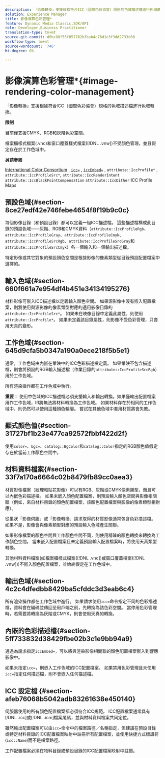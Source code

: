 ```yaml
---
description: 「影像轉換」支援根據符合ICC（國際色彩協會）規格的色域描述檔進行色域轉換。
solution: Experience Manager
title: 影像演算色彩管理*
feature: Dynamic Media Classic,SDK/API
role: Developer,Business Practitioner
translation-type: tm+mt
source-git-commit: d0bc88f55f857762b3bab4c76d1e3f3dd2733d60
workflow-type: tm+mt
source-wordcount: '746'
ht-degree: 0%

---
```



# 影像演算色彩管理*{#image-rendering-color-management}

「影像轉換」支援根據符合ICC（國際色彩協會）規格的色域描述檔進行色域轉換。

**限制**

目前僅支援CMYK、RGB和灰階色彩空間。

檔案櫃樣式檔案(.vnc)和窗口覆蓋樣式檔案([!DNL .vnw])不受顏色管理，並且假定存在於工作色域中。

**另請參閱**

[International Color Consortium](http://www.color.org/index.xalter) ,  [ `icc=`](../../../../../ir-api/http-protocol/image-rendering-api-ref/c-ir-http-protocol-ref/c-ir-http-protocol-command-reference/r-ir-icc.md#reference-86a2fff3cef24982ad2063d977a16e06) ,  [ `iccEmbed=`](../../../../../ir-api/http-protocol/image-rendering-api-ref/c-ir-http-protocol-ref/c-ir-http-protocol-command-reference/r-ir-iccembed.md#reference-47a433138c7c4b29b9b29871b2491a7f) ,  `attribute::IccProfile*` ,  `attribute::IccProfileSrc*`,  `attribute::IccRenderIntent`  `attribute::IccBlackPointCompensation`  `attribute::IccDither` ICC Profile Maps

## 預設色域{#section-8ce27edf42e746febe4654f8f19b9c0c}

每個影像目錄（和預設目錄）都可以定義一組ICC描述檔。 這些描述檔構成此目錄的預設色域——灰階、RGB和CMYK資料（`attribute::IccProfileRgb`、`attribute::IccProfileGray`、`attribute::IccProfileCmyk`、`attribute::IccProfileSrcRgb`、`attribute::IccProfileSrcGray`和`attribute::IccProfileSrcCmyk`）各一個輸入和一個輸出描述檔。

特定影像或其它對象的預設顏色空間是根據影像的像素類型從目錄預設配置檔案中選擇的。

## 輸入色域{#section-660f661a7e954df4b451e34134195276}

材料影像可嵌入ICC描述檔以定義輸入顏色空間。 如果源影像中沒有嵌入配置檔案，則將使用與源影像的像素類型對應的適用影像目錄的`attribute::IccProfileSrc*`。 如果未在映像目錄中定義此屬性，則使用`attribute::IccProfile*`。 如果未定義該目錄屬性，則影像不受色彩管理，只套用天真的變形。

## 工作色域{#section-645d9cfa5b0347a190a0ece218f5b5e1}

通常，工作色域由內嵌在暈映中的ICC色彩描述檔定義。 如果暈映不包含描述檔，則會將預設的RGB輸入描述檔（作業目錄的`attribute::IccProfileSrcRgb`）用於工作色域。

所有渲染操作都在工作色域中執行。

**重要：** 使用中色域的ICC描述檔必須支援輸入和輸出轉換。如果僅輸出配置檔案用作工作色域，IR將無法將材料轉換為工作色域。 如果材料存在於相同的工作色域中，則仍然可以使用這種顏色輪廓。 嘗試在其他色域中套用材質將會失敗。

## 顯式顏色值{#section-31727bf1b23e477ca92572fbbf422d2f}

使用`color=`、`bgc=`、`catalog::BgColor`和`catalog::Color`指定的RGB顏色值假定存在於當前工作顏色空間中。

## 材料資料檔案{#section-33f7a170a6664c02b8479fb89cc0aea3}

材質影像檔案（紋理和貼花影像）可以有RGB、灰階或CMYK像素類型，而且可以內嵌色彩描述檔。 如果未嵌入顏色配置檔案，則預設輸入顏色空間與影像相關聯（例如，來自材料目錄的顏色配置檔案，該顏色配置檔案與影像的像素類型相對應）。

從巢狀「影像伺服」或「影像轉換」請求取得的材質影像通常包含色彩描述檔。 如果不是，影像會與像素類型對應的預設輸入色域產生關聯。

如果影像檔案的顏色空間與工作顏色空間不同，則使用精確的顏色轉換來轉換為工作顏色空間。 當未嵌入配置檔案且未定義預設輸入配置檔案時，將使用天真類型轉換。

其他材料資料檔案(如檔案櫃樣式檔案([!DNL .vnc])或窗口覆蓋檔案([!DNL .vnw]))不嵌入顏色配置檔案，並始終假定在工作色域中。

## 輸出色域{#section-4c2c4dfedbb8429ba5cfddc3d3eab6c4}

所有渲染操作都在工作色域中進行。 如果請求使用`icc=`命令指定不同的色彩描述檔，資料會在編碼並傳回至用戶端之前，先轉換為該色彩空間。 當停用色彩管理時，若需要將轉換為灰階或CMYK，則會使用天真的轉換。

## 內嵌的色彩描述檔{#section-5ff733832d38429fbe02b3c1e9bb94a9}

通過為請求指定`iccEmbed=`，可以將與渲染影像相關聯的顏色配置檔案嵌入到響應影像中。

如果未指定`icc=`，則嵌入工作色域的ICC配置檔案。 如果禁用色彩管理且未使用`icc=`指定任何描述檔，則不會嵌入任何描述檔。

## ICC 設定檔 {#section-afeb76068b5042adb83261638e450140}

伺服器使用的所有顏色配置檔案都必須符合ICC規範。 ICC配置檔案通常具有[!DNL .icc]或[!DNL .icm]檔案尾碼，並與材料資料檔案共同定位。

雖然輸出配置檔案可以由`icc=`命令中的檔案路徑／名稱指定，但建議在預設目錄或特定材料目錄的ICC配置檔案映射中註冊所有配置檔案，並使用快捷方式標識符(`icc::Name`)而不是檔案路徑。

工作配置檔案必須在物料目錄或預設目錄的ICC配置檔案映射中註冊。
